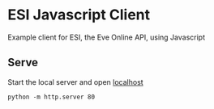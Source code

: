 # ESI Javascript Client

Example client for ESI, the Eve Online API, using Javascript 

## Serve
Start the local server and open [localhost](http://localhost)
```
python -m http.server 80
```
